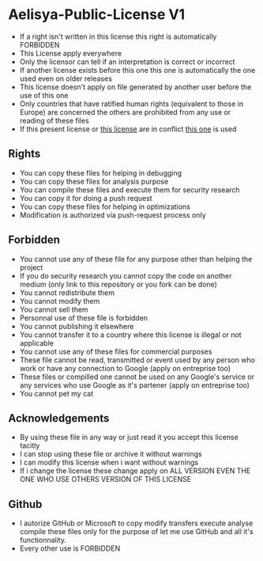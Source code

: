 # Aelisya-Public-License V1
* If a right isn't written in this license this right is automatically FORBIDDEN
* This License apply everywhere
* Only the licensor can tell if an interpretation is correct or incorrect
* If another license exists before this one this one is automatically the one used even on older releases
* This license doesn't apply on file generated by another user before the use of this one
* Only countries that have ratified human rights (equivalent to those in Europe) are concerned the others are prohibited from any use or reading of these files
* If this present license or [this license](https://github.com/michaelb-ae/Aelisya-Public-License/blob/main/LICENSE.md) are in conflict [this one](https://github.com/michaelb-ae/Aelisya-Public-License/blob/main/LICENSE.md) is used

## Rights
* You can copy these files for helping in debugging
* You can copy these files for analysis purpose
* You can compile these files and execute them for security research
* You can copy it for doing a push request
* You can copy these files for helping in optimizations
* Modification is authorized via push-request process only

## Forbidden
* You cannot use any of these file for any purpose other than helping the project
* If you do security research you cannot copy the code on another medium (only link to this repository or you fork can be done)
* You cannot redistribute them
* You cannot modify them
* You cannot sell them
* Personnal use of these file is forbidden
* You cannot publishing it elsewhere
* You cannot transfer it to a country where this license is illegal or not applicable
* You cannot use any of these files for commercial purposes
* These file cannot be read, transmitted or event used by any person who work or have any connection to Google (apply on entreprise too)
* These files or compilled one cannot be used on any Google's service or any services who use Google as it's partener (apply on entreprise too)
* You cannot pet my cat

## Acknowledgements
* By using these file in any way or just read it you accept this license tacitly
* I can stop using these file or archive it without warnings
* I can modify this license when i want without warnings
* If i change the license these change apply on ALL VERSION EVEN THE ONE WHO USE OTHERS VERSION OF THIS LICENSE

## Github
* I autorize GitHub or Microsoft to copy modify transfers execute analyse compile these files only for the purpose of let me use GitHub and all it's functionnality.
* Every other use is FORBIDDEN
